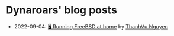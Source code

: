 <link rel="stylesheet" type="text/css" href="../files/org.css">

# Dynaroars' blog posts


- 2022-09-04: [🖥️ Running FreeBSD at home](./freebsd.md) by [ThanhVu Nguyen](../nguyenthanhvuh/)


